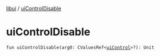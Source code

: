 [libui](README.md) / [uiControlDisable](ui-control-disable.md)

# uiControlDisable

`fun uiControlDisable(arg0: CValuesRef<`[`uiControl`](ui-control/README.md)`>?): Unit`